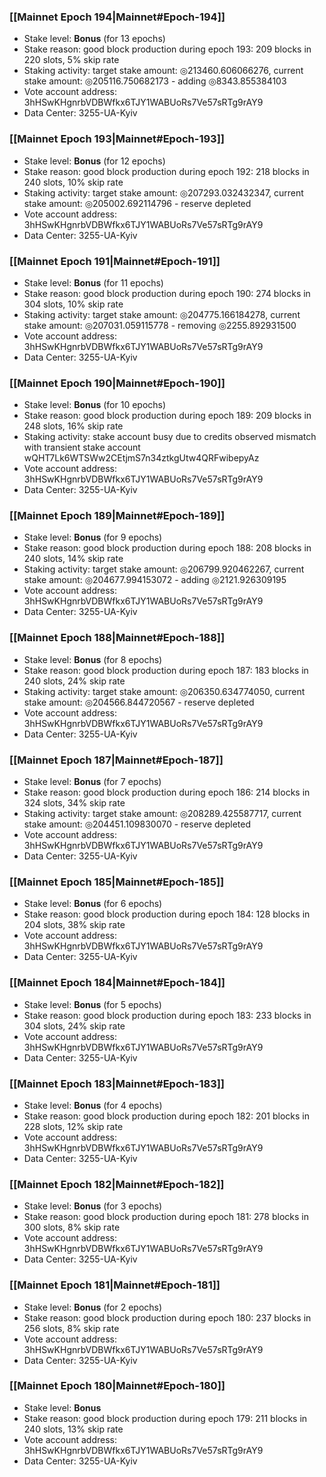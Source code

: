 ### [[Mainnet Epoch 194|Mainnet#Epoch-194]]
* Stake level: **Bonus** (for 13 epochs)
* Stake reason: good block production during epoch 193: 209 blocks in 220 slots, 5% skip rate
* Staking activity: target stake amount: ◎213460.606066276, current stake amount: ◎205116.750682173 - adding ◎8343.855384103
* Vote account address: 3hHSwKHgnrbVDBWfkx6TJY1WABUoRs7Ve57sRTg9rAY9
* Data Center: 3255-UA-Kyiv
### [[Mainnet Epoch 193|Mainnet#Epoch-193]]
* Stake level: **Bonus** (for 12 epochs)
* Stake reason: good block production during epoch 192: 218 blocks in 240 slots, 10% skip rate
* Staking activity: target stake amount: ◎207293.032432347, current stake amount: ◎205002.692114796 - reserve depleted
* Vote account address: 3hHSwKHgnrbVDBWfkx6TJY1WABUoRs7Ve57sRTg9rAY9
* Data Center: 3255-UA-Kyiv
### [[Mainnet Epoch 191|Mainnet#Epoch-191]]
* Stake level: **Bonus** (for 11 epochs)
* Stake reason: good block production during epoch 190: 274 blocks in 304 slots, 10% skip rate
* Staking activity: target stake amount: ◎204775.166184278, current stake amount: ◎207031.059115778 - removing ◎2255.892931500
* Vote account address: 3hHSwKHgnrbVDBWfkx6TJY1WABUoRs7Ve57sRTg9rAY9
* Data Center: 3255-UA-Kyiv
### [[Mainnet Epoch 190|Mainnet#Epoch-190]]
* Stake level: **Bonus** (for 10 epochs)
* Stake reason: good block production during epoch 189: 209 blocks in 248 slots, 16% skip rate
* Staking activity: stake account busy due to credits observed mismatch with transient stake account wQHT7Lk6WTSWw2CEtjmS7n34ztkgUtw4QRFwibepyAz
* Vote account address: 3hHSwKHgnrbVDBWfkx6TJY1WABUoRs7Ve57sRTg9rAY9
* Data Center: 3255-UA-Kyiv
### [[Mainnet Epoch 189|Mainnet#Epoch-189]]
* Stake level: **Bonus** (for 9 epochs)
* Stake reason: good block production during epoch 188: 208 blocks in 240 slots, 14% skip rate
* Staking activity: target stake amount: ◎206799.920462267, current stake amount: ◎204677.994153072 - adding ◎2121.926309195
* Vote account address: 3hHSwKHgnrbVDBWfkx6TJY1WABUoRs7Ve57sRTg9rAY9
* Data Center: 3255-UA-Kyiv
### [[Mainnet Epoch 188|Mainnet#Epoch-188]]
* Stake level: **Bonus** (for 8 epochs)
* Stake reason: good block production during epoch 187: 183 blocks in 240 slots, 24% skip rate
* Staking activity: target stake amount: ◎206350.634774050, current stake amount: ◎204566.844720567 - reserve depleted
* Vote account address: 3hHSwKHgnrbVDBWfkx6TJY1WABUoRs7Ve57sRTg9rAY9
* Data Center: 3255-UA-Kyiv
### [[Mainnet Epoch 187|Mainnet#Epoch-187]]
* Stake level: **Bonus** (for 7 epochs)
* Stake reason: good block production during epoch 186: 214 blocks in 324 slots, 34% skip rate
* Staking activity: target stake amount: ◎208289.425587717, current stake amount: ◎204451.109830070 - reserve depleted
* Vote account address: 3hHSwKHgnrbVDBWfkx6TJY1WABUoRs7Ve57sRTg9rAY9
* Data Center: 3255-UA-Kyiv
### [[Mainnet Epoch 185|Mainnet#Epoch-185]]
* Stake level: **Bonus** (for 6 epochs)
* Stake reason: good block production during epoch 184: 128 blocks in 204 slots, 38% skip rate
* Vote account address: 3hHSwKHgnrbVDBWfkx6TJY1WABUoRs7Ve57sRTg9rAY9
* Data Center: 3255-UA-Kyiv
### [[Mainnet Epoch 184|Mainnet#Epoch-184]]
* Stake level: **Bonus** (for 5 epochs)
* Stake reason: good block production during epoch 183: 233 blocks in 304 slots, 24% skip rate
* Vote account address: 3hHSwKHgnrbVDBWfkx6TJY1WABUoRs7Ve57sRTg9rAY9
* Data Center: 3255-UA-Kyiv
### [[Mainnet Epoch 183|Mainnet#Epoch-183]]
* Stake level: **Bonus** (for 4 epochs)
* Stake reason: good block production during epoch 182: 201 blocks in 228 slots, 12% skip rate
* Vote account address: 3hHSwKHgnrbVDBWfkx6TJY1WABUoRs7Ve57sRTg9rAY9
* Data Center: 3255-UA-Kyiv
### [[Mainnet Epoch 182|Mainnet#Epoch-182]]
* Stake level: **Bonus** (for 3 epochs)
* Stake reason: good block production during epoch 181: 278 blocks in 300 slots, 8% skip rate
* Vote account address: 3hHSwKHgnrbVDBWfkx6TJY1WABUoRs7Ve57sRTg9rAY9
* Data Center: 3255-UA-Kyiv
### [[Mainnet Epoch 181|Mainnet#Epoch-181]]
* Stake level: **Bonus** (for 2 epochs)
* Stake reason: good block production during epoch 180: 237 blocks in 256 slots, 8% skip rate
* Vote account address: 3hHSwKHgnrbVDBWfkx6TJY1WABUoRs7Ve57sRTg9rAY9
* Data Center: 3255-UA-Kyiv
### [[Mainnet Epoch 180|Mainnet#Epoch-180]]
* Stake level: **Bonus**
* Stake reason: good block production during epoch 179: 211 blocks in 240 slots, 13% skip rate
* Vote account address: 3hHSwKHgnrbVDBWfkx6TJY1WABUoRs7Ve57sRTg9rAY9
* Data Center: 3255-UA-Kyiv